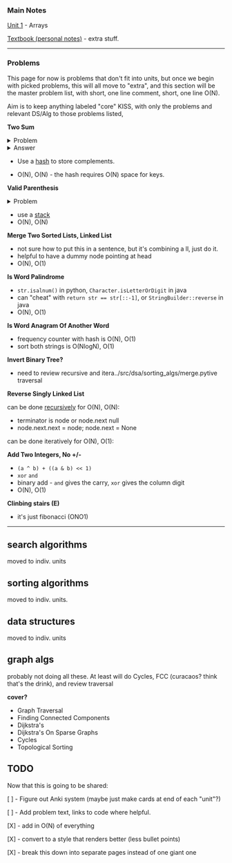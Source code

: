 ### Main Notes

[Unit 1](unit1_arrays.md) - Arrays

[Textbook (personal notes)](dsa_textbook_notes/README.md) - extra stuff.

-----

### Problems

 This page for now is problems that don't fit into units, but once we begin with picked problems,
 this will all move to "extra", and this section will 
be the master problem list, with short, one line comment, short, one line O(N).

Aim is to keep anything labeled "core" KISS, with only the problems and relevant DS/Alg to those problems listed,

**Two Sum**

<details>
<summary>Problem</summary>

Given an array of integers nums and an integer target, return indices of the two numbers such that they add up to target.

You may assume that each input would have exactly one solution, and you may not use the same element twice.

You can return the answer in any order.

```
Example 1:

Input: nums = [2,7,11,15], target = 9
Output: [0,1]
Explanation: Because nums[0] + nums[1] == 9, we return [0, 1].
Example 2:

Input: nums = [3,2,4], target = 6
Output: [1,2]
Example 3:

Input: nums = [3,3], target = 6
Output: [0,1]
 

Constraints:

2 <= nums.length <= 104
-109 <= nums[i] <= 109
-109 <= target <= 109
Only one valid answer exists.
``` 

Follow-up: Can you come up with an algorithm that is less than O(n2) time complexity?

</details>

<details>
<summary>Answer</summary>
```python3
def twoSum(nums: list[int], target: int) -> list[int]:
    """ for each num, we both check for (target - complement), then save its index """
    complements: dict[int, int] = {}
    for i in range(len(nums)):
        j = complements.get(nums[i])
        if j is not None:
            return (i, j)
        complements[target - nums[i]] = i
```

</details>

- Use a [hash](../src/problems/two_sum.py) to store complements.

- O(N), O(N) - the hash requires O(N) space for keys.

**Valid Parenthesis**

<details>
<summary>Problem</summary>
Given a string s containing just the characters '(', ')', '{', '}', '[' and ']', determine if the input string is valid.

An input string is valid if:

Open brackets must be closed by the same type of brackets.
Open brackets must be closed in the correct order.
Every close bracket has a corresponding open bracket of the same type.
 

```
Example 1:

Input: s = "()"
Output: true
Example 2:

Input: s = "()[]{}"
Output: true
Example 3:

Input: s = "(]"
Output: false
 

Constraints:

1 <= s.length <= 104
s consists of parentheses only '()[]{}'.
```

</details>


- use a [stack](../src/problems/valid_parenthesis.py)
- O(N), O(N)

**Merge Two Sorted Lists, Linked List**
- not sure how to put this in a sentence, but it's combining a ll, just do it.
- helpful to have a dummy node pointing at head
- O(N), O(1)

**Is Word Palindrome**
- `str.isalnum()` in python, `Character.isLetterOrDigit` in java
- can "cheat" with `return str == str[::-1]`, or `StringBuilder::reverse` in java
- O(N), O(1)

**Is Word Anagram Of Another Word**
- frequency counter with hash is O(N), O(1)
- sort both strings is O(NlogN), O(1)

**Invert Binary Tree?**
- need to review recursive and itera../src/dsa/sorting_algs/merge.pytive traversal


**Reverse Singly Linked List**

can be done [recursively](../src/dsa/structures/linked_lists.py#L30) for O(N), O(N):

- terminator is node or node.next null
- node.next.next = node; node.next = None

can be done iteratively for O(N), O(1):

**Add Two Integers, No +/-**
- `(a ^ b) + ((a & b) << 1)`
-   `xor`        `and`
- binary add - `and` gives the carry, `xor` gives the column digit
- O(N), O(1)

**Clinbing stairs (E)**
- it's just fibonacci (ONO1)

----

## search algorithms

moved to indiv. units

## sorting algorithms

moved to indiv. units.

## data structures

moved to indiv. units

## graph algs

probably not doing all these. At least will do Cycles, FCC (curacaos? think that's the drink), and review traversal

**cover?**

- Graph Traversal
- Finding Connected Components
- Dijkstra's
- Dijkstra's On Sparse Graphs
- Cycles
- Topological Sorting

## TODO

Now that this is going to be shared:

[ ] - Figure out Anki system (maybe just make cards at end of each "unit"?)

[ ] - Add problem text, links to code where helpful.

[X] - add in O(N) of everything

[X] - convert to a style that renders better (less bullet points) 

[X] - break this down into separate pages instead of one giant one
